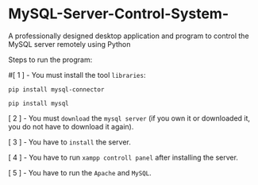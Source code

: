 # MySQL-Server-Control-System-
A professionally designed desktop application and program to control the MySQL server remotely using Python

Steps to run the program:

#[ 1 ] - You must install the tool `libraries`:

```
pip install mysql-connector
```

```
pip install mysql
```
[ 2 ] - You must `download` the `mysql server` (if you own it or downloaded it, you do not have to download it again).

[ 3 ] -  You have to `install` the server.

[ 4 ] - You have to run `xampp controll panel` after installing the server.

[ 5 ] - You have to run the `Apache` and `MySQL`.
